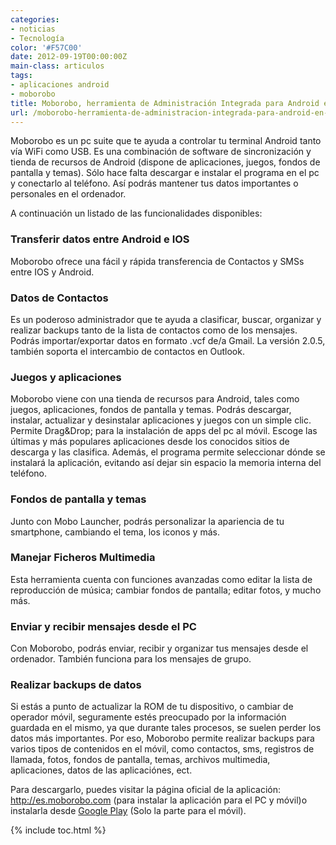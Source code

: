 ```yaml
---
categories:
- noticias
- Tecnología
color: '#F57C00'
date: 2012-09-19T00:00:00Z
main-class: articulos
tags:
- aplicaciones android
- moborobo
title: Moborobo, herramienta de Administración Integrada para Android en el PC
url: /moborobo-herramienta-de-administracion-integrada-para-android-en-el-pc/
---
```


<p dir="ltr">
<a href="/assets/img/2012/09/moborobo-feature-image-1204261.jpg"><amp-img on="tap:lightbox1" role="button" tabindex="0" layout="responsive" title="moborobo-feature-image-120426" src="/assets/img/2012/09/moborobo-feature-image-1204261.jpg" alt="" width="600px" height="300px" /></a>
</p>
<p dir="ltr">
  Moborobo es un pc suite que te ayuda a controlar tu terminal Android tanto vía WiFi como USB. Es una combinación de software de sincronización y tienda de recursos de Android (dispone de aplicaciones, juegos, fondos de pantalla y temas). Sólo hace falta descargar e instalar el programa en el pc y conectarlo al teléfono. Así podrás mantener tus datos importantes o personales en el ordenador.
</p>
<!--ad-->
<p dir="ltr">
  A continuación un listado de las funcionalidades disponibles:
</p>
<h3 dir="ltr">
  Transferir datos entre Android e IOS
</h3>
<p dir="ltr">
  Moborobo ofrece una fácil y rápida transferencia de Contactos y SMSs entre IOS y Android.
</p>
<h3 dir="ltr">
  Datos de Contactos
</h3>
<p dir="ltr">
  Es un poderoso administrador que te ayuda a clasificar, buscar, organizar y realizar backups tanto de la lista de contactos como de los mensajes. Podrás importar/exportar datos en formato .vcf de/a Gmail. La versión 2.0.5, también soporta el intercambio de contactos en Outlook.
</p>
<h3 dir="ltr">
  Juegos y aplicaciones
</h3>
<p dir="ltr">
  Moborobo viene con una tienda de recursos para Android, tales como juegos, aplicaciones, fondos de pantalla y temas. Podrás descargar, instalar, actualizar y desinstalar aplicaciones y juegos con un simple clic. Permite Drag&Drop; para la instalación de apps del pc al móvil. Escoge las últimas y más populares aplicaciones desde los conocidos sitios de descarga y las clasifica. Además, el programa permite seleccionar dónde se instalará la aplicación, evitando así dejar sin espacio la memoria interna del teléfono.
</p>
<h3 dir="ltr">
  Fondos de pantalla y temas
</h3>
<p dir="ltr">
  Junto con Mobo Launcher, podrás personalizar la apariencia de tu smartphone, cambiando el tema, los iconos y más.
</p>
<h3 dir="ltr">
  Manejar Ficheros Multimedia
</h3>
<p dir="ltr">
  Esta herramienta cuenta con funciones avanzadas como editar la lista de reproducción de música; cambiar fondos de pantalla; editar fotos, y mucho más.
</p>
<h3 dir="ltr">
  Enviar y recibir mensajes desde el PC
</h3>
<p dir="ltr">
  Con Moborobo, podrás enviar, recibir y organizar tus mensajes desde el ordenador. También funciona para los mensajes de grupo.
</p>
<h3 dir="ltr">
  Realizar backups de datos
</h3>
<p dir="ltr">
  Si estás a punto de actualizar la ROM de tu dispositivo, o cambiar de operador móvil, seguramente estés preocupado por la información guardada en el mismo, ya que durante tales procesos, se suelen perder los datos más importantes. Por eso, Moborobo permite realizar backups para varios tipos de contenidos en el móvil, como contactos, sms, registros de llamada, fotos, fondos de pantalla, temas, archivos multimedia, aplicaciones, datos de las aplicaciónes, ect.
</p>
<p dir="ltr">
  Para descargarlo, puedes visitar la página oficial de la aplicación: <a href="http://es.moborobo.com/" target="_blank">http://es.moborobo.com</a> (para instalar la aplicación para el PC y móvil)o instalarla desde <a href="https://play.google.com/store/apps/details?id=com.moborobo.daemon&feature=nav_result#?t=W251bGwsMSwxLDMsImNvbS5tb2Jvcm9iby5kYWVtb24iXQ.." target="_blank">Google Play</a> (Solo la parte para el móvil).
</p>



{% include toc.html %}
